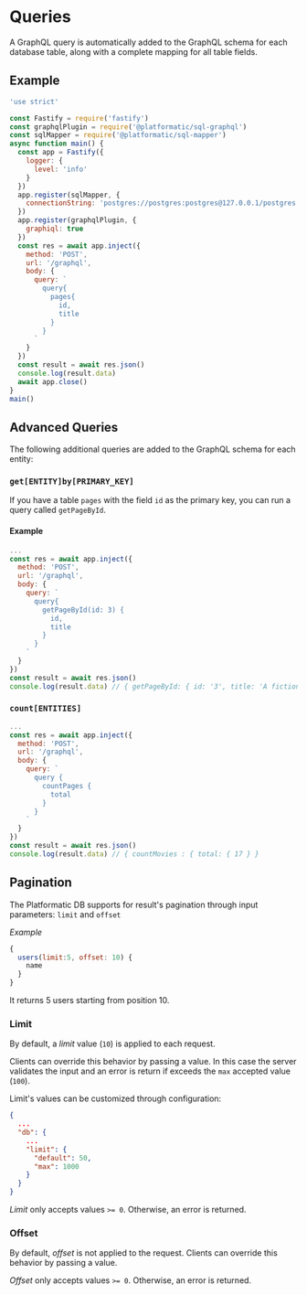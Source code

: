 # Queries

A GraphQL query is automatically added to the GraphQL schema for each database
table, along with a complete mapping for all table fields.

## Example

<!-- ./docs/sql-graphql/examples/query.js -->
```js
'use strict'

const Fastify = require('fastify')
const graphqlPlugin = require('@platformatic/sql-graphql')
const sqlMapper = require('@platformatic/sql-mapper')
async function main() {
  const app = Fastify({
    logger: {
      level: 'info'
    }
  })
  app.register(sqlMapper, {
    connectionString: 'postgres://postgres:postgres@127.0.0.1/postgres'
  })
  app.register(graphqlPlugin, {
    graphiql: true
  })
  const res = await app.inject({
    method: 'POST',
    url: '/graphql',
    body: {
      query: `
        query{
          pages{
            id,
            title
          }
        }
      `
    }
  })
  const result = await res.json()
  console.log(result.data)
  await app.close()
}
main()
```

## Advanced Queries

The following additional queries are added to the GraphQL schema for each entity:

### `get[ENTITY]by[PRIMARY_KEY]`

If you have a table `pages` with the field `id` as the primary key, you can run
a query called `getPageById`.

#### Example

```js
...
const res = await app.inject({
  method: 'POST',
  url: '/graphql',
  body: {
    query: `
      query{
        getPageById(id: 3) {
          id,
          title
        }
      }
    `
  }
})
const result = await res.json()
console.log(result.data) // { getPageById: { id: '3', title: 'A fiction' } }
```

### `count[ENTITIES]`

```js
...
const res = await app.inject({
  method: 'POST',
  url: '/graphql',
  body: {
    query: `
      query {
        countPages {
          total
        }
      }
    `
  }
})
const result = await res.json()
console.log(result.data) // { countMovies : { total: { 17 } }
```

## Pagination

The Platformatic DB supports for result's pagination through input parameters: `limit` and `offset`

_Example_

```js
{
  users(limit:5, offset: 10) {
    name
  }
}
```

It returns 5 users starting from position 10.

### Limit

By default, a *limit* value (`10`) is applied to each request.

Clients can override this behavior by passing a value.
In this case the server validates the input and an error is return if exceeds the `max` accepted value (`100`).

Limit's values can be customized through configuration:

```json
{
  ...
  "db": {
    ...
    "limit": {
      "default": 50,
      "max": 1000
    }
  }
}
```

*Limit* only accepts values `>= 0`. Otherwise, an error is returned.


### Offset

By default, *offset* is not applied to the request.
Clients can override this behavior by passing a value.

*Offset* only accepts values `>= 0`. Otherwise, an error is returned.
